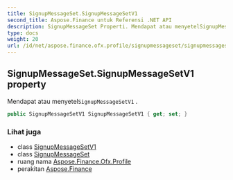 ```yaml
---
title: SignupMessageSet.SignupMessageSetV1
second_title: Aspose.Finance untuk Referensi .NET API
description: SignupMessageSet Properti. Mendapat atau menyetelSignupMessageSetV1 .
type: docs
weight: 20
url: /id/net/aspose.finance.ofx.profile/signupmessageset/signupmessagesetv1/
---
```

## SignupMessageSet.SignupMessageSetV1 property

Mendapat atau menyetel`SignupMessageSetV1` .

```csharp
public SignupMessageSetV1 SignupMessageSetV1 { get; set; }
```

### Lihat juga

* class [SignupMessageSetV1](../../signupmessagesetv1/)
* class [SignupMessageSet](../)
* ruang nama [Aspose.Finance.Ofx.Profile](../../signupmessageset/)
* perakitan [Aspose.Finance](../../../)


